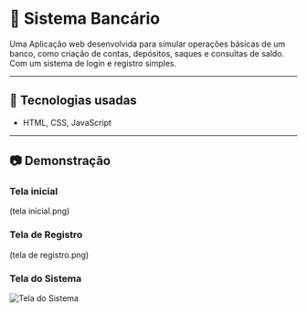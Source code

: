 # 📌 Sistema Bancário

Uma Aplicação web desenvolvida para simular operações básicas de um banco, como criação de contas, depósitos, saques e consultas de saldo. Com um sistema de login e registro simples.

---

## 🚀 Tecnologias usadas  
- HTML, CSS, JavaScript  

---

## 📷 Demonstração  

### Tela inicial  
(tela inicial.png) 

### Tela de Registro
(tela de registro.png)

### Tela do Sistema
![Tela do Sistema](src/imagem/tela-do-sistema.png)
